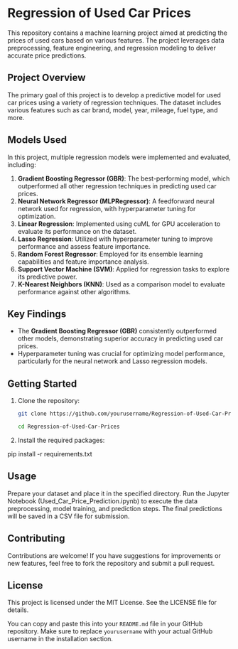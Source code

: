 # Regression of Used Car Prices

This repository contains a machine learning project aimed at predicting the prices of used cars based on various features. The project leverages data preprocessing, feature engineering, and regression modeling to deliver accurate price predictions.

## Project Overview

The primary goal of this project is to develop a predictive model for used car prices using a variety of regression techniques. The dataset includes various features such as car brand, model, year, mileage, fuel type, and more.

## Models Used

In this project, multiple regression models were implemented and evaluated, including:

1. **Gradient Boosting Regressor (GBR)**: The best-performing model, which outperformed all other regression techniques in predicting used car prices.
2. **Neural Network Regressor (MLPRegressor)**: A feedforward neural network used for regression, with hyperparameter tuning for optimization.
3. **Linear Regression**: Implemented using cuML for GPU acceleration to evaluate its performance on the dataset.
4. **Lasso Regression**: Utilized with hyperparameter tuning to improve performance and assess feature importance.
5. **Random Forest Regressor**: Employed for its ensemble learning capabilities and feature importance analysis.
6. **Support Vector Machine (SVM)**: Applied for regression tasks to explore its predictive power.
7. **K-Nearest Neighbors (KNN)**: Used as a comparison model to evaluate performance against other algorithms.

## Key Findings

- The **Gradient Boosting Regressor (GBR)** consistently outperformed other models, demonstrating superior accuracy in predicting used car prices.
- Hyperparameter tuning was crucial for optimizing model performance, particularly for the neural network and Lasso regression models.

## Getting Started

1. Clone the repository: 
   ```bash
   git clone https://github.com/yourusername/Regression-of-Used-Car-Prices.git

   cd Regression-of-Used-Car-Prices
2. Install the required packages:

pip install -r requirements.txt
## Usage
Prepare your dataset and place it in the specified directory.
Run the Jupyter Notebook (Used_Car_Price_Prediction.ipynb) to execute the data preprocessing, model training, and prediction steps.
The final predictions will be saved in a CSV file for submission.
## Contributing
Contributions are welcome! If you have suggestions for improvements or new features, feel free to fork the repository and submit a pull request.

## License
This project is licensed under the MIT License. See the LICENSE file for details.

You can copy and paste this into your `README.md` file in your GitHub repository. Make sure to replace `yourusername` with your actual GitHub username in the installation section.
